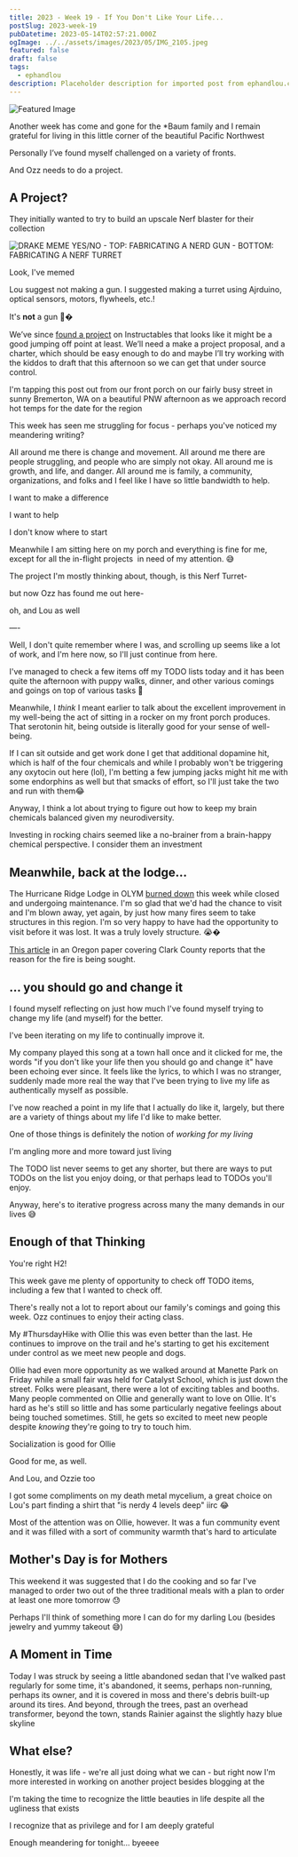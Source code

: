 ```yaml
---
title: 2023 - Week 19 - If You Don't Like Your Life...
postSlug: 2023-week-19
pubDatetime: 2023-05-14T02:57:21.000Z
ogImage: ../../assets/images/2023/05/IMG_2105.jpeg
featured: false
draft: false
tags:
  - ephandlou
description: Placeholder description for imported post from ephandlou.com
---
```


![Featured Image](../../assets/images/2023/05/IMG_2105.jpeg)

Another week has come and gone for the \*Baum family and I remain grateful for living in this little corner of the beautiful Pacific Northwest

Personally I’ve found myself challenged on a variety of fronts.

And Ozz needs to do a project.

## A Project?

They initially wanted to try to build an upscale Nerf blaster for their collection

![DRAKE MEME YES/NO - TOP: FABRICATING A NERD GUN - BOTTOM: FABRICATING A NERF TURRET](../../assets/images/2023/05/image.png)

Look, I've memed

Lou suggest not making a gun. I suggested making a turret using Ajrduino, optical sensors, motors, flywheels, etc.!

It's **not** a gun 🤷�

We’ve since [found a project](https://www.instructables.com/Arduino-NERF-Ball-Wireless-FPV-Sentry-Turret/) on Instructables that looks like it might be a good jumping off point at least. We’ll need a make a project proposal, and a charter, which should be easy enough to do and maybe I’ll try working with the kiddos to draft that this afternoon so we can get that under source control.

I'm tapping this post out from our front porch on our fairly busy street in sunny Bremerton, WA on a beautiful PNW afternoon as we approach record hot temps for the date for the region

This week has seen me struggling for focus - perhaps you've noticed my meandering writing?

All around me there is change and movement. All around me there are people struggling, and people who are simply not okay. All around me is growth, and life, and danger. All around me is family, a community, organizations, and folks and I feel like I have so little bandwidth to help.

I want to make a difference

I want to help

I don't know where to start

Meanwhile I am sitting here on my porch and everything is fine for me, except for all the in-flight projects  in need of my attention. 😅

The project I'm mostly thinking about, though, is this Nerf Turret-

but now Ozz has found me out here-

oh, and Lou as well

—-

Well, I don't quite remember where I was, and scrolling up seems like a lot of work, and I'm here now, so I'll just continue from here.

I've managed to check a few items off my TODO lists today and it has been quite the afternoon with puppy walks, dinner, and other various comings and goings on top of various tasks 💪

Meanwhile, I _think_ I meant earlier to talk about the excellent improvement in my well-being the act of sitting in a rocker on my front porch produces. That serotonin hit, being outside is literally good for your sense of well-being.

If I can sit outside and get work done I get that additional dopamine hit, which is half of the four chemicals and while I probably won't be triggering any oxytocin out here (lol), I'm betting a few jumping jacks might hit me with some endorphins as well but that smacks of effort, so I'll just take the two and run with them😂

Anyway, I think a lot about trying to figure out how to keep my brain chemicals balanced given my neurodiversity.

Investing in rocking chairs seemed like a no-brainer from a brain-happy chemical perspective. I consider them an investment

## Meanwhile, back at the lodge...

The Hurricane Ridge Lodge in OLYM [burned down](https://www.nps.gov/olym/learn/news/hurricane-ridge-day-lodge-fire-2023-05-07.htm) this week while closed and undergoing maintenance. I'm so glad that we'd had the chance to visit and I'm blown away, yet again, by just how many fires seem to take structures in this region. I'm so very happy to have had the opportunity to visit before it was lost. It was a truly lovely structure. 😭�

[This article](https://www.columbian.com/news/2023/may/12/cause-of-fire-that-burned-hurricane-ridge-day-lodge-sought/) in an Oregon paper covering Clark County reports that the reason for the fire is being sought.

## ... you should go and change it

I found myself reflecting on just how much I've found myself trying to change my life (and myself) for the better.

I've been iterating on my life to continually improve it.

My company played this song at a town hall once and it clicked for me, the words "if you don't like your life then you should go and change it" have been echoing ever since. It feels like the lyrics, to which I was no stranger, suddenly made more real the way that I've been trying to live my life as authentically myself as possible.

I've now reached a point in my life that I actually do like it, largely, but there are a variety of things about my life I'd like to make better.

One of those things is definitely the notion of _working for my living_

I'm angling more and more toward just living

The TODO list never seems to get any shorter, but there are ways to put TODOs on the list you enjoy doing, or that perhaps lead to TODOs you'll enjoy.

Anyway, here's to iterative progress across many the many demands in our lives 😅

## Enough of that Thinking

You're right H2!

This week gave me plenty of opportunity to check off TODO items, including a few that I wanted to check off.

There's really not a lot to report about our family's comings and going this week. Ozz continues to enjoy their acting class.

My #ThursdayHike with Ollie this was even better than the last. He continues to improve on the trail and he's starting to get his excitement under control as we meet new people and dogs.

Ollie had even more opportunity as we walked around at Manette Park on Friday while a small fair was held for Catalyst School, which is just down the street. Folks were pleasant, there were a lot of exciting tables and booths. Many people commented on Ollie and generally want to love on Ollie. It's hard as he's still so little and has some particularly negative feelings about being touched sometimes. Still, he gets so excited to meet new people despite _knowing_ they're going to try to touch him.

Socialization is good for Ollie

Good for me, as well.

And Lou, and Ozzie too

I got some compliments on my death metal mycelium, a great choice on Lou's part finding a shirt that "is nerdy 4 levels deep" iirc 😂

Most of the attention was on Ollie, however. It was a fun community event and it was filled with a sort of community warmth that's hard to articulate

## Mother's Day is for Mothers

This weekend it was suggested that I do the cooking and so far I've managed to order two out of the three traditional meals with a plan to order at least one more tomorrow 😓

Perhaps I'll think of something more I can do for my darling Lou (besides jewelry and yummy takeout 😅)

## A Moment in Time

Today I was struck by seeing a little abandoned sedan that I've walked past regularly for some time, it's abandoned, it seems, perhaps non-running, perhaps its owner, and it is covered in moss and there's debris built-up around its tires. And beyond, through the trees, past an overhead transformer, beyond the town, stands Rainier against the slightly hazy blue skyline

## What else?

Honestly, it was life - we're all just doing what we can - but right now I'm more interested in working on another project besides blogging at the

I'm taking the time to recognize the little beauties in life despite all the ugliness that exists

I recognize that as privilege and for I am deeply grateful

Enough meandering for tonight... byeeee
